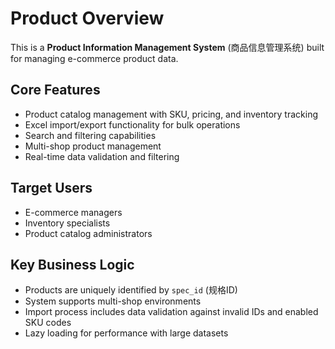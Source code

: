 # Product Overview

This is a **Product Information Management System** (商品信息管理系统) built for managing e-commerce product data.

## Core Features
- Product catalog management with SKU, pricing, and inventory tracking
- Excel import/export functionality for bulk operations
- Search and filtering capabilities
- Multi-shop product management
- Real-time data validation and filtering

## Target Users
- E-commerce managers
- Inventory specialists
- Product catalog administrators

## Key Business Logic
- Products are uniquely identified by `spec_id` (规格ID)
- System supports multi-shop environments
- Import process includes data validation against invalid IDs and enabled SKU codes
- Lazy loading for performance with large datasets
